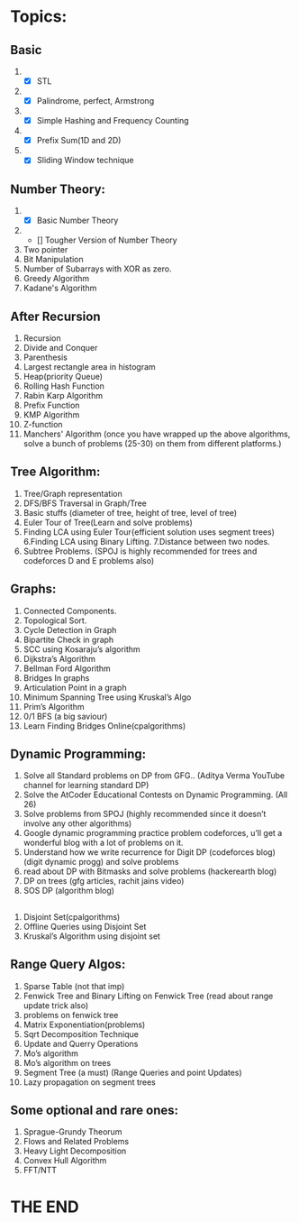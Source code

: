 # Topics:
##  Basic
1. - [X] STL
2. - [X] Palindrome, perfect, Armstrong 
3. - [X] Simple Hashing and Frequency Counting 
4. - [X] Prefix Sum(1D and 2D)
5. - [X] Sliding Window technique

## Number Theory:
1. - [x] Basic Number Theory
7. - [] Tougher Version of Number Theory
8. Two pointer
9. Bit Manipulation
10. Number of Subarrays with XOR as zero.
11. Greedy Algorithm
12. Kadane's Algorithm

## After Recursion
1. Recursion
14. Divide and Conquer
15. Parenthesis
16. Largest rectangle area in histogram
17. Heap(priority Queue)
18. Rolling Hash Function
19. Rabin Karp Algorithm
20. Prefix Function
21. KMP Algorithm
22. Z-function
23. Manchers' Algorithm (once you have wrapped up the above algorithms, solve a bunch of problems (25-30) on them from different platforms.)  

## Tree Algorithm:  
1. Tree/Graph representation  
2. DFS/BFS Traversal in Graph/Tree  
3. Basic stuffs (diameter of tree, height of tree, level of tree)  
4. Euler Tour of Tree(Learn and solve problems)  
5. Finding LCA using Euler Tour{efficient solution uses segment trees)  6.Finding LCA using Binary Lifting. 7.Distance between two nodes.  
6. Subtree Problems. (SPOJ is highly recommended for trees and codeforces D and E problems 
also)  
 
 
## Graphs:
1. Connected Components.  
2. Topological Sort.  
3. Cycle Detection in Graph  
4. Bipartite Check in graph  
5. SCC using Kosaraju’s algorithm  
6. Dijkstra’s Algorithm  
7. Bellman Ford Algorithm  
8. Bridges In graphs  
9. Articulation Point in a graph  
10. Minimum Spanning Tree using Kruskal’s Algo  
11. Prim’s Algorithm  
12. 0/1 BFS (a big saviour)  
13. Learn Finding Bridges Online(cpalgorithms) 
 
 
## Dynamic Programming: 
1.	Solve all Standard problems on DP from GFG.. (Aditya Verma YouTube channel for learning standard DP) 
1.	Solve the AtCoder Educational Contests on Dynamic Programming. (All 26)  
2.	Solve problems from SPOJ (highly recommended since it doesn’t involve any other algorithms)  
3. Google dynamic programming practice problem codeforces, u’ll get a wonderful blog with a lot of problems on it.  
4. Understand how we write recurrence for Digit DP (codeforces blog) (digit dynamic progg) and solve problems  
5. read about DP with Bitmasks and solve problems (hackerearth blog)  
6. DP on trees (gfg articles, rachit jains video)  
7. SOS DP (algorithm blog)  
 
## 
1. Disjoint Set(cpalgorithms)  
2. Offline Queries using Disjoint Set 
3. Kruskal’s Algorithm using disjoint set  
 
## Range Query Algos:  
1. Sparse Table (not that imp)  
2. Fenwick Tree and Binary Lifting on Fenwick Tree (read about range update trick also) 
3. problems on fenwick tree 
4. Matrix Exponentiation(problems)  
5. Sqrt Decomposition Technique 
6. Update and Querry Operations  
7.	Mo’s algorithm  
8.	Mo’s algorithm on trees  
9. Segment Tree (a must) (Range Queries and point Updates) 
10. Lazy propagation on segment trees  
 
## Some optional and rare ones:  
1. Sprague-Grundy Theorum  
2. Flows and Related Problems  
3. Heavy Light Decomposition  
4. Convex Hull Algorithm  
5. FFT/NTT
# THE END
